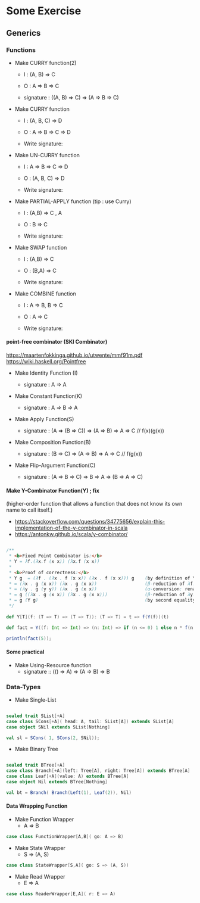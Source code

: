 # Some Exercise

## Generics

### Functions

* Make CURRY function(2)
    - I : (A, B) => C
    - O : A => B => C 

    - signature : ((A, B) => C) => (A => B => C)


* Make CURRY function   
  - I : (A, B, C) => D   
  - O : A => B => C => D
   
  - Write signature:


* Make UN-CURRY function 
  - I : A => B => C => D  
  - O : (A, B, C) => D

  - Write signature:


* Make PARTIAL-APPLY function (tip : use Curry)
  - I : (A,B) => C , A
  - O : B => C

  - Write signature:

* Make SWAP function
  - I : (A,B) => C 
  - O : (B,A) => C

  - Write signature:


* Make COMBINE function
  - I : A => B, B => C
  - O : A => C

  - Write signature:

####  point-free combinator (SKI Combinator)
https://maartenfokkinga.github.io/utwente/mmf91m.pdf
https://wiki.haskell.org/Pointfree

* Make Identity Function (I)
  - signature : A => A

* Make Constant Function(K)
  - signature : A => B => A

* Make Apply Function(S)
  - signature : (A => (B => C)) => (A => B) => A => C // f(x)(g(x))

* Make Composition Function(B)
  - signature : (B => C) => (A => B) => A => C        // f(g(x))

* Make Flip-Argument Function(C)
  - signature : (A => B => C) => B => A => (B => A => C)

#### Make Y-Combinator Function(Y) ; fix 
  (higher-order function that allows a function that does not know its own name to call itself.)
  - https://stackoverflow.com/questions/34775656/explain-this-implementation-of-the-y-combinator-in-scala
  - https://antonkw.github.io/scala/y-combinator/
 
```scala

/**
 * <b>Fixed Point Combinator is:</b>
 * Y = λf.(λx.f (x x)) (λx.f (x x))
 *
 * <b>Proof of correctness:</b>
 * Y g  = (λf . (λx . f (x x)) (λx . f (x x))) g    (by definition of Y)
 * = (λx . g (x x)) (λx . g (x x))                  (β-reduction of λf: applied main function to g)
 * = (λy . g (y y)) (λx . g (x x))                  (α-conversion: renamed bound variable)
 * = g ((λx . g (x x)) (λx . g (x x)))              (β-reduction of λy: applied left function to right function)
 * = g (Y g)                                        (by second equality) [1]
 */
  
def Y[T](f: (T => T) => (T => T)): (T => T) = t => f(Y(f))(t) 

def fact = Y((f: Int => Int) => (n: Int) => if (n <= 0) 1 else n * f(n - 1))

println(fact(5));

```

#### Some practical

* Make Using-Resource function
  - signature :: (() => A) => (A => B) => B



### Data-Types

* Make Single-List

```scala

sealed trait SList[+A]
case class SCons[+A]( head: A, tail: SList[A]) extends SList[A]
case object SNil extends SList[Nothing]

val sl = SCons( 1, SCons(2, SNil));

```

* Make Binary Tree

```scala

sealed trait BTree[+A]
case class Branch[+A](left: Tree[A], right: Tree[A]) extends BTree[A]
case class Leaf[+A](value: A) extends BTree[A]
case object Nil extends BTree[Nothing]

val bt = Branch( Branch(Left(1), Leaf(2)), Nil)

```

#### Data Wrapping Function

* Make Function Wrapper
  - A => B
   
```scala
case class FunctionWrapper[A,B]( go: A => B)
```

* Make State Wrapper
  - S => (A, S)
   
```scala
case class StateWrapper[S,A]( go: S => (A, S))
```

* Make Read Wrapper
  - E => A
```scala
case class ReaderWrapper[E,A]( r: E => A)
```

